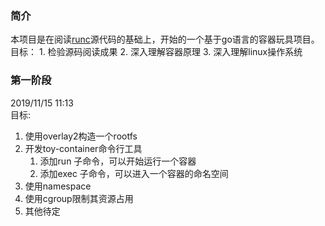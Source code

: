 ### 简介

本项目是在阅读[runc](https://github.com/opencontainers/runc)源代码的基础上，开始的一个基于go语言的容器玩具项目。
目标：
     1. 检验源码阅读成果
     2. 深入理解容器原理
     3. 深入理解linux操作系统



### 第一阶段

2019/11/15 11:13  
目标:  
1. 使用overlay2构造一个rootfs
2. 开发toy-container命令行工具    
     1. 添加run 子命令，可以开始运行一个容器
     2. 添加exec 子命令，可以进入一个容器的命名空间
3. 使用namespace
4. 使用cgroup限制其资源占用
5. 其他待定